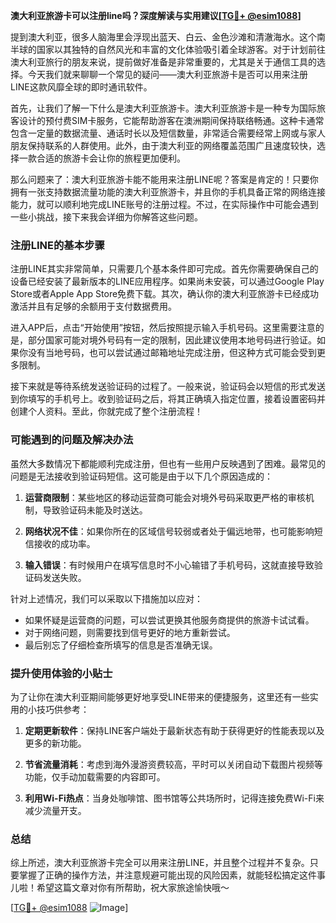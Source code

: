 **澳大利亚旅游卡可以注册line吗？深度解读与实用建议[[TG💪+ @esim1088](https://t.me/s/esim1088)]**

提到澳大利亚，很多人脑海里会浮现出蓝天、白云、金色沙滩和清澈海水。这个南半球的国家以其独特的自然风光和丰富的文化体验吸引着全球游客。对于计划前往澳大利亚旅行的朋友来说，提前做好准备是非常重要的，尤其是关于通信工具的选择。今天我们就来聊聊一个常见的疑问——澳大利亚旅游卡是否可以用来注册LINE这款风靡全球的即时通讯软件。

首先，让我们了解一下什么是澳大利亚旅游卡。澳大利亚旅游卡是一种专为国际旅客设计的预付费SIM卡服务，它能帮助游客在澳洲期间保持联络畅通。这种卡通常包含一定量的数据流量、通话时长以及短信数量，非常适合需要经常上网或与家人朋友保持联系的人群使用。此外，由于澳大利亚的网络覆盖范围广且速度较快，选择一款合适的旅游卡会让你的旅程更加便利。

那么问题来了：澳大利亚旅游卡能不能用来注册LINE呢？答案是肯定的！只要你拥有一张支持数据流量功能的澳大利亚旅游卡，并且你的手机具备正常的网络连接能力，就可以顺利地完成LINE账号的注册过程。不过，在实际操作中可能会遇到一些小挑战，接下来我会详细为你解答这些问题。

### 注册LINE的基本步骤

注册LINE其实非常简单，只需要几个基本条件即可完成。首先你需要确保自己的设备已经安装了最新版本的LINE应用程序。如果尚未安装，可以通过Google Play Store或者Apple App Store免费下载。其次，确认你的澳大利亚旅游卡已经成功激活并且有足够的余额用于支付数据费用。

进入APP后，点击“开始使用”按钮，然后按照提示输入手机号码。这里需要注意的是，部分国家可能对境外号码有一定的限制，因此建议使用本地号码进行验证。如果你没有当地号码，也可以尝试通过邮箱地址完成注册，但这种方式可能会受到更多限制。

接下来就是等待系统发送验证码的过程了。一般来说，验证码会以短信的形式发送到你填写的手机号上。收到验证码之后，将其正确填入指定位置，接着设置密码并创建个人资料。至此，你就完成了整个注册流程！

### 可能遇到的问题及解决办法

虽然大多数情况下都能顺利完成注册，但也有一些用户反映遇到了困难。最常见的问题是无法接收到验证码短信。这可能是由于以下几个原因造成的：

1. **运营商限制**：某些地区的移动运营商可能会对境外号码采取更严格的审核机制，导致验证码未能及时送达。
   
2. **网络状况不佳**：如果你所在的区域信号较弱或者处于偏远地带，也可能影响短信接收的成功率。

3. **输入错误**：有时候用户在填写信息时不小心输错了手机号码，这就直接导致验证码发送失败。

针对上述情况，我们可以采取以下措施加以应对：

- 如果怀疑是运营商的问题，可以尝试更换其他服务商提供的旅游卡试试看。
- 对于网络问题，则需要找到信号更好的地方重新尝试。
- 最后别忘了仔细检查所填写的信息是否准确无误。

### 提升使用体验的小贴士

为了让你在澳大利亚期间能够更好地享受LINE带来的便捷服务，这里还有一些实用的小技巧供参考：

1. **定期更新软件**：保持LINE客户端处于最新状态有助于获得更好的性能表现以及更多的新功能。
   
2. **节省流量消耗**：考虑到海外漫游资费较高，平时可以关闭自动下载图片视频等功能，仅手动加载需要的内容即可。
   
3. **利用Wi-Fi热点**：当身处咖啡馆、图书馆等公共场所时，记得连接免费Wi-Fi来减少流量开支。

### 总结

综上所述，澳大利亚旅游卡完全可以用来注册LINE，并且整个过程并不复杂。只要掌握了正确的操作方法，并注意规避可能出现的风险因素，就能轻松搞定这件事儿啦！希望这篇文章对你有所帮助，祝大家旅途愉快哦～ 

[[TG💪+ @esim1088](https://t.me/s/esim1088) ![Image](https://i.postimg.cc/4NQfJmqS/Snipaste-2025-05-13-00-14-12.png)]